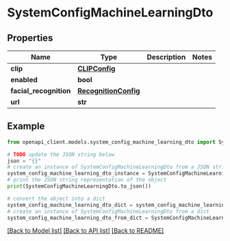 # SystemConfigMachineLearningDto


## Properties

Name | Type | Description | Notes
------------ | ------------- | ------------- | -------------
**clip** | [**CLIPConfig**](CLIPConfig.md) |  | 
**enabled** | **bool** |  | 
**facial_recognition** | [**RecognitionConfig**](RecognitionConfig.md) |  | 
**url** | **str** |  | 

## Example

```python
from openapi_client.models.system_config_machine_learning_dto import SystemConfigMachineLearningDto

# TODO update the JSON string below
json = "{}"
# create an instance of SystemConfigMachineLearningDto from a JSON string
system_config_machine_learning_dto_instance = SystemConfigMachineLearningDto.from_json(json)
# print the JSON string representation of the object
print(SystemConfigMachineLearningDto.to_json())

# convert the object into a dict
system_config_machine_learning_dto_dict = system_config_machine_learning_dto_instance.to_dict()
# create an instance of SystemConfigMachineLearningDto from a dict
system_config_machine_learning_dto_from_dict = SystemConfigMachineLearningDto.from_dict(system_config_machine_learning_dto_dict)
```
[[Back to Model list]](../README.md#documentation-for-models) [[Back to API list]](../README.md#documentation-for-api-endpoints) [[Back to README]](../README.md)


